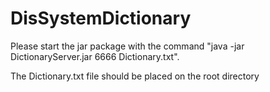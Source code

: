 # DisSystemDictionary
Please start the jar package with the command "java -jar DictionaryServer.jar 6666 Dictionary.txt".

The Dictionary.txt file should be placed on the root directory
